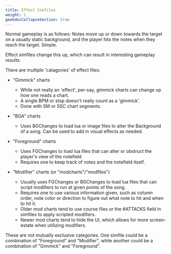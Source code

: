 ```yaml
---
title: Effect Simfiles
weight: 1
geekdocCollapseSection: true
---
```


Normal gameplay is as follows: Notes move up or down towards the target on a usually static background, and the player hits the notes when they reach the target. Simple.

Effect simfiles change this up, which can result in interesting gameplay results.

There are multiple 'catagories' of effect files:
- "Gimmick" charts
    - While not really an 'effect', per-say, gimmick charts can change up how one reads a chart.
    - A single BPM or stop doesn't really count as a 'gimmick'.
    - Done with SM or SSC chart segments.

- "BGA" charts
    - Uses BGChanges to load lua or image files to alter the Background of a song. Can be used to add in visual effects as needed.

- "Foreground" charts
    - Uses FGChanges to load lua files that can alter or obstruct the player's view of the notefield
    - Requires one to keep track of notes and the notefield itself.

- "Modifier" charts (or "modcharts"/"modfiles")
    - Usually uses FGChanges or BGChanges to load lua files that can script modifiers to run at given points of the song.
    - Requires one to use various information given, such as column order, note color or direction to figure out what note to hit and when to hit it.
    - Older mod charts tend to use course files or the #ATTACKS field in simfiles to apply scripted modifiers.
    - Newer mod charts tend to hide the UI, which allows for more screen-estate when utilizing modifiers.

These are not mutually exclusive categories. One simfile could be a combination of "Foreground" and "Modifier", while another could be a combination of "Gimmick" and "Foreground".
